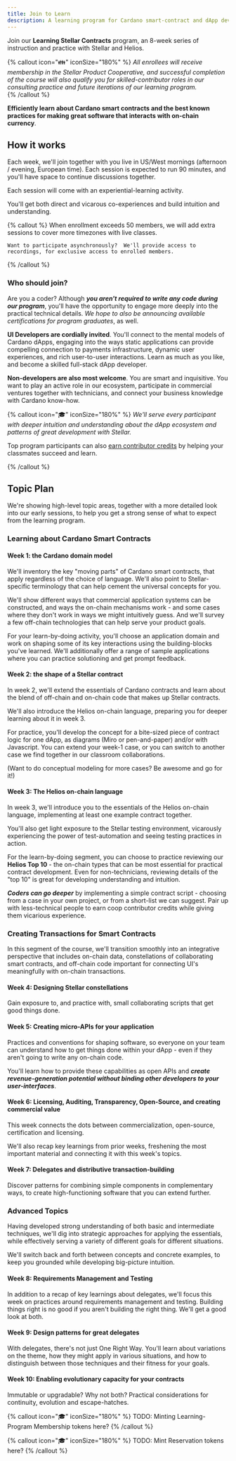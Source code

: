 ```yaml
---
title: Join to Learn
description: A learning program for Cardano smart-contract and dApp developers
---
```


Join our **Learning Stellar Contracts** program, an 8-week series of instruction and practice with Stellar and Helios.  

{% callout icon="👪" iconSize="180%" %}
_All enrollees will receive membership in the Stellar Product Cooperative, and successful completion of the course will also qualify you for skilled-contributor roles in our consulting practice and future iterations of our learning program._  
{% /callout %}

**Efficiently learn about Cardano smart contracts and the best known practices for making great software that interacts with on-chain currency**.

## How it works

Each week, we'll join together with you live in US/West mornings (afternoon / evening, European time).  Each session is expected to run 90 minutes, and you'll have space to continue discussions together.

Each session will come with an experiential-learning activity.

You'll get both direct and vicarous co-experiences and build intuition and understanding.

{% callout %}
    When enrollment exceeds 50 members, we will add extra sessions to cover more timezones with live classes.

    Want to participate asynchronously?  We'll provide access to recordings, for exclusive access to enrolled members.
{% /callout %}



### Who should join?

Are you a coder?  Although ***you aren't required to write any code during our program***, you'll have the opportunity to engage more deeply into the practical technical details.  _We hope to also be announcing available certifications for program graduates_, as well.

**UI Developers are cordially invited**.  You'll connect to the mental models of Cardano dApps, engaging into the ways static applications can provide compelling connection to payments infrastructure, dynamic user experiences, and rich user-to-user interactions.  Learn as much as you like, and become a skilled full-stack dApp developer.

**Non-developers are also most welcome**.  You are smart and inquisitive.  You want to play an active role in our ecosystem, participate in commercial ventures together with technicians, and connect your business knowledge with Cardano know-how.  


{% callout icon="🎓" iconSize="180%" %}
_We'll serve every participant with deeper intuition and understanding about the dApp ecosystem and patterns of great development with Stellar._

Top program participants can also [earn contributor credits](/docs/contributing/join-to-earn) by helping your classmates succeed and learn. 

{% /callout %}



## Topic Plan

We're showing high-level topic areas, together with a more detailed look into our early sessions, to help you get a strong sense of what to expect from the learning program.

### Learning about Cardano Smart Contracts

#### Week 1: the Cardano domain model

We'll inventory the key "moving parts" of Cardano smart contracts, that apply regardless of the choice of language.  We'll also point to Stellar-specific terminology that can help cement the universal concepts for you.

We'll show different ways that commercial application systems can be constructed, and ways the on-chain mechanisms work - and some cases where they don't work in ways we might intuitively guess.  And we'll survey a few off-chain technologies that can help serve your product goals.  

For your learn-by-doing activity, you'll choose an application domain and work on shaping some of its key interactions using the building-blocks you've learned.  We'll additionally offer a range of sample applications where you can practice solutioning and get prompt feedback.

#### Week 2: the shape of a Stellar contract

In week 2, we'll extend the essentials of Cardano contracts and learn about the blend of off-chain and on-chain code that makes up Stellar contracts.

We'll also introduce the Helios on-chain language, preparing you for deeper learning about it in week 3.

For practice, you'll develop the concept for a bite-sized piece of contract logic for one dApp, as diagrams (Miro or pen-and-paper) and/or with Javascript.  You can extend your week-1 case, or you can switch to another case we find together in our classroom collaborations.  

(Want to do conceptual modeling for more cases?  Be awesome and go for it!)

#### Week 3: The Helios on-chain language

In week 3, we'll introduce you to the essentials of the Helios on-chain language, implementing at least one example contract together.  

You'll also get light exposure to the Stellar testing environment, vicarously experiencing the power of test-automation and seeing testing practices in action.

For the learn-by-doing segment, you can choose to practice reviewing our **Helios Top 10** - the on-chain types that can be most essential for practical contract development.  Even for non-technicians, reviewing details of the "top 10" is great for developing understanding and intuition.  

***Coders can go deeper*** by implementing a simple contract script - choosing from a case in your own project, or from a short-list we can suggest.  Pair up with less-technical people to earn coop contributor credits while giving them vicarious experience.

### Creating Transactions for Smart Contracts

In this segment of the course, we'll transition smoothly into an integrative perspective that includes on-chain data, constellations of collaborating smart contracts, and off-chain code important for connecting UI's meaningfully with on-chain transactions.

#### Week 4: Designing Stellar constellations

Gain exposure to, and practice with, small collaborating scripts that get good things done.

#### Week 5: Creating micro-APIs for your application

Practices and conventions for shaping software, so everyone on your team can understand how to get things done within your dApp - even if they aren't going to write any on-chain code.

You'll learn how to provide these capabilities as open APIs and ***create revenue-generation potential without binding other developers to your user-interfaces***.

#### Week 6: Licensing, Auditing, Transparency, Open-Source, and creating commercial value

This week connects the dots between commercialization, open-source, certification and licensing.

We'll also recap key learnings from prior weeks, freshening the most important material and connecting it with this week's topics.

#### Week 7: Delegates and distributive transaction-building

Discover patterns for combining simple components in complementary ways, to create high-functioning software that you can extend further.  

### Advanced Topics

Having developed strong understanding of both basic and intermediate techniques, we'll dig into strategic approaches for applying the essentials, while effectively serving a variety of different goals for different situations.

We'll switch back and forth between concepts and concrete examples, to keep you grounded while developing big-picture intuition.

#### Week 8: Requirements Management and Testing

In addition to a recap of key learnings about delegates, we'll focus this week on practices around requirements management and testing.  Building things right is no good if you aren't building the right thing.  We'll get a good look at both.

#### Week 9: Design patterns for great delegates

With delegates, there's not just One Right Way.  You'll learn about variations on the theme, how they might apply in various situations, and how to distinguish between those techniques and their fitness for your goals.

#### Week 10: Enabling evolutionary capacity for your contracts

Immutable or upgradable?  Why not both?  Practical considerations for continuity, evolution and escape-hatches.

{% callout icon="🎓" iconSize="180%" %}
  TODO: Minting Learning-Program Membership tokens here?
{% /callout %}

{% callout icon="🎓" iconSize="180%" %}
  TODO: Mint Reservation tokens here?
{% /callout %}

